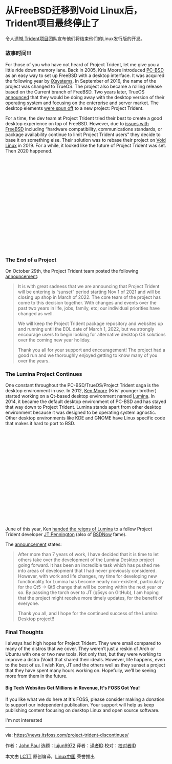 [#]: subject: "After Moving From FreeBSD to Void Linux, Project Trident Finally Discontinues"
[#]: via: "https://news.itsfoss.com/project-trident-discontinues/"
[#]: author: "John Paul https://news.itsfoss.com/author/john/"
[#]: collector: "lujun9972"
[#]: translator: "zd200572"
[#]: reviewer: " "
[#]: publisher: " "
[#]: url: " "

从FreeBSD迁移到Void Linux后，Trident项目最终停止了
======

令人遗憾,[Trident项目][1]团队宣布他们将结束他们的Linux发行版的开发。

### 故事时间!!!

For those of you who have not heard of Project Trident, let me give you a little ride down memory lane. Back in 2005, Kris Moore introduced [PC-BSD][2] as an easy way to set up FreeBSD with a desktop interface. It was acquired the following year by [iXsystems][3]. In September of 2016, the name of the project was changed to TrueOS. The project also became a rolling release based on the Current branch of FreeBSD. Two years later, TrueOS [announced][4] that they would be doing away with the desktop version of their operating system and focusing on the enterprise and server market. The desktop elements [were spun off][5] to a new project: Project Trident.

For a time, the dev team at Project Trident tried their best to create a good desktop experience on top of FreeBSD. However, due to [issues with FreeBSD][6] including “hardware compatibility, communications standards, or package availability continue to limit Project Trident users” they decide to base it on something else. Their solution was to rebase their project on [Void Linux][7] in 2019. For a while, it looked like the future of Project Trident was set. Then 2020 happened.

![Project Trident desktop][8]

### The End of a Project

On October 29th, the Project Trident team posted the following [announcement][9]:

> It is with great sadness that we are announcing that Project Trident will be entering is “sunset” period starting Nov 1 of 2021 and will be closing up shop in March of 2022. The core team of the project has come to this decision together. With changes and events over the past two years in life, jobs, family, etc; our individual priorities have changed as well.
>
> We will keep the Project Trident package repository and websites up and running until the EOL date of March 1, 2022, but we strongly encourage users to begin looking for alternative desktop OS solutions over the coming new year holiday.
>
> Thank you all for your support and encouragement! The project had a good run and we thoroughly enjoyed getting to know many of you over the years.

### The Lumina Project Continues

One constant throughout the PC-BSD/TrueOS/Project Trident saga is the desktop environment in use. In 2012, [Ken Moore][10] (Kris’ younger brother) started working on a Qt-based desktop environment named [Lumina][11]. In 2014, it became the default desktop environment of PC-BSD and has stayed that way down to Project Trident. Lumina stands apart from other desktop environment because it was designed to be operating system agnostic. Other desktop environments like KDE and GNOME have Linux specific code that makes it hard to port to BSD.

![Lumina desktop environment][8]

June of this year, Ken [handed the reigns of Lumina][12] to a fellow Project Trident developer [JT Pennington][13] (also of [BSDNow][14] fame).

The [announcement][12] states:

> After more than 7 years of work, I have decided that it is time to let others take over the development of the Lumina Desktop project going forward. It has been an incredible task which has pushed me into areas of development that I had never previously considered. However, with work and life changes, my time for developing new functionality for Lumina has become nearly non-existent, particularly for the Qt5 -&gt; Qt6 change that will be coming within the next year or so. By passing the torch over to JT (q5sys on GitHub), I am hoping that the project might receive more timely updates, for the benefit of everyone.
>
> Thank you all, and I hope for the continued success of the Lumina Desktop project!!

### Final Thoughts

I always had high hopes for Project Trident. They were small compared to many of the distros that we cover. They weren’t just a reskin of Arch or Ubuntu with one or two new tools. Not only that, but they were working to improve a distro (Void) that shared their ideals. However, life happens, even to the best of us. I wish Ken, JT and the others well as they sunset a project that they have spent many hours working on. Hopefully, we’ll be seeing more from them in the future.

#### Big Tech Websites Get Millions in Revenue, It's FOSS Got You!

If you like what we do here at It's FOSS, please consider making a donation to support our independent publication. Your support will help us keep publishing content focusing on desktop Linux and open source software.

I'm not interested

--------------------------------------------------------------------------------

via: https://news.itsfoss.com/project-trident-discontinues/

作者：[John Paul][a]
选题：[lujun9972][b]
译者：[译者ID](https://github.com/zd200572)
校对：[校对者ID](https://github.com/校对者ID)

本文由 [LCTT](https://github.com/LCTT/TranslateProject) 原创编译，[Linux中国](https://linux.cn/) 荣誉推出

[a]: https://news.itsfoss.com/author/john/
[b]: https://github.com/lujun9972
[1]: https://project-trident.org/
[2]: https://en.wikipedia.org/wiki/TrueOS
[3]: http://ixsystems.com/
[4]: https://itsfoss.com/trueos-plan-change/
[5]: https://itsfoss.com/project-trident-interview/
[6]: https://project-trident.org/post/os_migration/
[7]: https://voidlinux.org/
[8]: data:image/svg+xml;base64,PHN2ZyBoZWlnaHQ9IjQzOSIgd2lkdGg9Ijc4MCIgeG1sbnM9Imh0dHA6Ly93d3cudzMub3JnLzIwMDAvc3ZnIiB2ZXJzaW9uPSIxLjEiLz4=
[9]: https://project-trident.org/post/2021-10-29_sunset/
[10]: https://github.com/beanpole135
[11]: https://lumina-desktop.org/
[12]: https://lumina-desktop.org/post/2021-06-23/
[13]: https://github.com/q5sys
[14]: https://www.bsdnow.tv/
